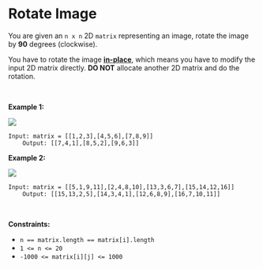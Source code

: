 # Rotate Image


You are given an `n x n` 2D `matrix` representing an image, rotate the
image by **90** degrees (clockwise).

You have to rotate the image
[**in-place**](https://en.wikipedia.org/wiki/In-place_algorithm), which
means you have to modify the input 2D matrix directly. **DO NOT**
allocate another 2D matrix and do the rotation.

 

**Example 1:**

![](https://assets.leetcode.com/uploads/2020/08/28/mat1.jpg)

    Input: matrix = [[1,2,3],[4,5,6],[7,8,9]]
        Output: [[7,4,1],[8,5,2],[9,6,3]]
        

**Example 2:**

![](https://assets.leetcode.com/uploads/2020/08/28/mat2.jpg)

    Input: matrix = [[5,1,9,11],[2,4,8,10],[13,3,6,7],[15,14,12,16]]
        Output: [[15,13,2,5],[14,3,4,1],[12,6,8,9],[16,7,10,11]]
        

 

**Constraints:**

- `n == matrix.length == matrix[i].length`
- `1 <= n <= 20`
- `-1000 <= matrix[i][j] <= 1000`
